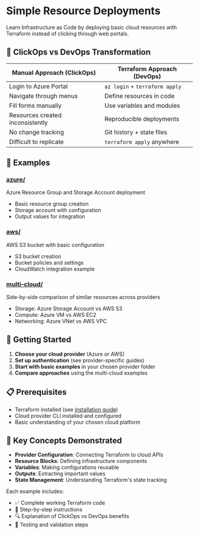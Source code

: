 # Simple Resource Deployments

Learn Infrastructure as Code by deploying basic cloud resources with Terraform instead of clicking through web portals.

## 🎯 ClickOps vs DevOps Transformation

| Manual Approach (ClickOps) | Terraform Approach (DevOps) |
|----------------------------|------------------------------|
| Login to Azure Portal | `az login` + `terraform apply` |
| Navigate through menus | Define resources in code |
| Fill forms manually | Use variables and modules |
| Resources created inconsistently | Reproducible deployments |
| No change tracking | Git history + state files |
| Difficult to replicate | `terraform apply` anywhere |

## 📁 Examples

### [azure/](./azure/)
Azure Resource Group and Storage Account deployment
- Basic resource group creation
- Storage account with configuration
- Output values for integration

### [aws/](./aws/)
AWS S3 bucket with basic configuration
- S3 bucket creation
- Bucket policies and settings
- CloudWatch integration example

### [multi-cloud/](./multi-cloud/)
Side-by-side comparison of similar resources across providers
- Storage: Azure Storage Account vs AWS S3
- Compute: Azure VM vs AWS EC2
- Networking: Azure VNet vs AWS VPC

## 🚀 Getting Started

1. **Choose your cloud provider** (Azure or AWS)
2. **Set up authentication** (see provider-specific guides)
3. **Start with basic examples** in your chosen provider folder
4. **Compare approaches** using the multi-cloud examples

## 📋 Prerequisites

- Terraform installed (see [installation guide](../installation/))
- Cloud provider CLI installed and configured
- Basic understanding of your chosen cloud platform

## 🔑 Key Concepts Demonstrated

- **Provider Configuration**: Connecting Terraform to cloud APIs
- **Resource Blocks**: Defining infrastructure components
- **Variables**: Making configurations reusable
- **Outputs**: Extracting important values
- **State Management**: Understanding Terraform's state tracking

Each example includes:
- ✅ Complete working Terraform code
- 📖 Step-by-step instructions
- 🔍 Explanation of ClickOps vs DevOps benefits
- 🧪 Testing and validation steps